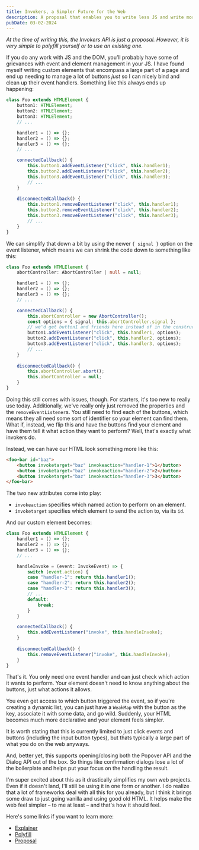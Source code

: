```yaml
---
title: Invokers, a Simpler Future for the Web
description: A proposal that enables you to write less JS and write more declarative HTML.
pubDate: 03-02-2024
---
```


*At the time of writing this, the Invokers API is just a proposal. However, it is very simple to polyfill yourself or to use an existing one.*

If you do any work with JS and the DOM, you’ll probably have some of grievances with event and element management in your JS. I have found myself writing custom elements that encompass a large part of a page and end up needing to manage a lot of buttons *just* so I can nicely bind and clean up their event handlers. Something like this always ends up happening:

```ts
class Foo extends HTMLElement {
	button1: HTMLElement;
	button2: HTMLElement;
	button3: HTMLElement;
	// ...

	handler1 = () => {};
	handler2 = () => {};
	handler3 = () => {};
	// ...

	connectedCallback() {
		this.button1.addEventListener("click", this.handler1);
		this.button2.addEventListener("click", this.handler2);
		this.button3.addEventListener("click", this.handler3);
		// ...
	}
	
	disconnectedCallback() {
		this.button1.removeEventListener("click", this.handler1);
		this.button2.removeEventListener("click", this.handler2);
		this.button3.removeEventListener("click", this.handler3);
		// ...
	}
}
```

We can simplify that down a bit by using the newer `{ signal }` option on the event listener, which means we can shrink the code down to something like this:

```ts
class Foo extends HTMLElement {
	abortController: AbortController | null = null;

	handler1 = () => {};
	handler2 = () => {};
	handler3 = () => {};
	// ...

	connectedCallback() {
		this.abortController = new AbortController();
		const options = { signal: this.abortController.signal };
		// we'd get button1 and friends here instead of in the constructor 
		button1.addEventListener("click", this.handler1, options);
		button2.addEventListener("click", this.handler2, options);
		button3.addEventListener("click", this.handler3, options);
		// ...
	}
	
	disconnectedCallback() {
		this.abortController.abort();
		this.abortController = null;
	}
}
```

Doing this still comes with issues, though. For starters, it's too new to really use today. Additionally, we've really only just removed the properties and the `removeEventListener`s. You still need to find each of the buttons, which means they all need some sort of identifier so your element can find them. What if, instead, we flip this and have the buttons find your element and have them tell it what action they want to perform? Well, that's exactly what invokers do.

Instead, we can have our HTML look something more like this:

```html
<foo-bar id="baz">
	<button invoketarget="baz" invokeaction="handler-1">1</button>
	<button invoketarget="baz" invokeaction="handler-2">2</button>	
	<button invoketarget="baz" invokeaction="handler-3">3</button>
</foo-bar>
```

The two new attributes come into play:
- `invokeaction` specifies which named action to perform on an element.
- `invoketarget` specifies which element to send the action to, via its `id`.

And our custom element becomes:

```ts
class Foo extends HTMLElement {
	handler1 = () => {};
	handler2 = () => {};
	handler3 = () => {};
	// ...

	handleInvoke = (event: InvokeEvent) => {
		switch (event.action) {
		case "handler-1": return this.handler1();
		case "handler-2": return this.handler2();
		case "handler-3": return this.handler3();
		// ...
		default:
			break;
		}
	}

	connectedCallback() {
		this.addEventListener("invoke", this.handleInvoke);
	}
	
	disconnectedCallback() {
		this.removeEventListener("invoke", this.handleInvoke);
	}
}
```

That's it. You only need one event handler and can just check which action it wants to perform. Your element doesn't need to know anything about the buttons, just what actions it allows.

You even get access to which button triggered the event, so if you're creating a dynamic list, you can just have a `WeakMap` with the button as the key, associate it with some data, and go wild. Suddenly, your HTML becomes much more declarative and your element feels simpler.

It is worth stating that this is currently limited to just click events and buttons (including the input button types), but thats typically a large part of what you do on the web anyways.

And, better yet, this supports opening/closing both the Popover API and the Dialog API out of the box. So things like confirmation dialogs lose a lot of the boilerplate and helps put your focus on the handling the result.

I'm super excited about this as it drastically simplifies my own web projects. Even if it doesn't land, I'll still be using it in one form or another. I do realize that a lot of frameworks deal with all this for you already, but I think it brings some draw to just going vanilla and using good old HTML. It helps make the web feel simpler – to me at least – and that's how it should feel.

Here's some links if you want to learn more:
- [Explainer](https://open-ui.org/components/invokers.explainer/)
- [Polyfill](https://github.com/keithamus/invokers-polyfill)
- [Proposal](https://github.com/whatwg/html/issues/9625)